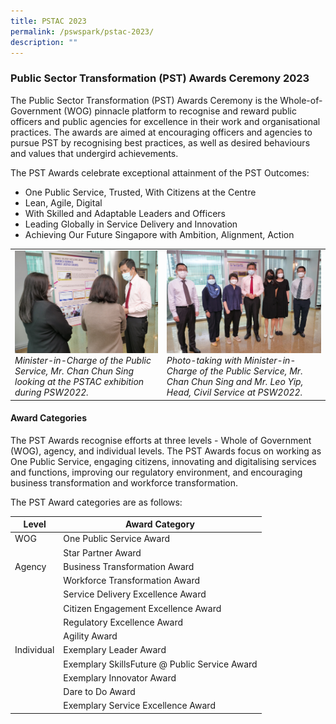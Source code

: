 ```yaml
---
title: PSTAC 2023
permalink: /pswspark/pstac-2023/
description: ""
---
```

<script src="[https://assets.dcube.cloud/scripts/wogaa.js](https://assets.dcube.cloud/scripts/wogaa.js)\"></script>
### Public Sector Transformation (PST) Awards Ceremony 2023

The Public Sector Transformation (PST) Awards Ceremony is the Whole-of-Government (WOG) pinnacle platform to recognise and reward public officers and public agencies for excellence in their work and organisational practices. The awards are aimed at encouraging officers and agencies to pursue PST by recognising best practices, as well as desired behaviours and values that undergird achievements.

The PST Awards celebrate exceptional attainment of the PST Outcomes:

*   One Public Service, Trusted, With Citizens at the Centre
*   Lean, Agile, Digital
*   With Skilled and Adaptable Leaders and Officers
*   Leading Globally in Service Delivery and Innovation
*   Achieving Our Future Singapore with Ambition, Alignment, Action

|  | | 
| -------- | -------- | 
| <img style="width:400px" src="/images/PSW2023/pstac-7.jpg">*Minister-in-Charge of the Public Service, Mr. Chan Chun Sing looking at the PSTAC exhibition during PSW2022.*| <img style="width:400px" src="/images/PSW2023/pstac-4.jpg">*Photo-taking with Minister-in-Charge of the Public Service, Mr. Chan Chun Sing and Mr. Leo Yip, Head, Civil Service at PSW2022.*| 

#### Award Categories
The PST Awards recognise efforts at three levels - Whole of Government (WOG), agency, and individual levels. The PST Awards focus on working as One Public Service, engaging citizens, innovating and digitalising services and functions, improving our regulatory environment, and encouraging business transformation and workforce transformation.

The PST Award categories are as follows:

| Level| Award Category |
| --- | -------- | 
| WOG    | One Public Service Award |
|     | Star Partner Award    |
| Agency     | Business Transformation Award     |
|     | Workforce Transformation Award     |
|     | Service Delivery Excellence Award     |
|     | Citizen Engagement Excellence Award     |
|     | Regulatory Excellence Award     |
|     | Agility Award     |
| Individual     | Exemplary Leader Award     |
|     | Exemplary SkillsFuture @ Public Service Award    |
|  | Exemplary Innovator Award    |
|      | Dare to Do Award    |
|    | Exemplary Service Excellence Award    |